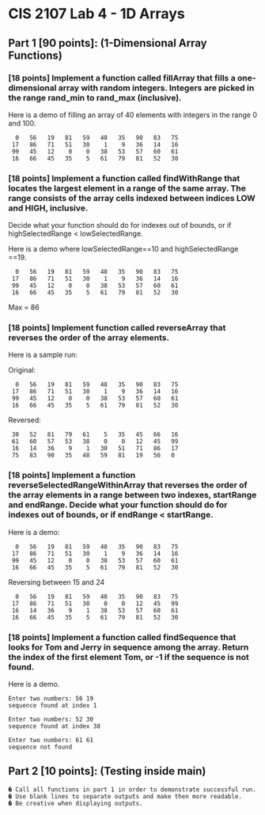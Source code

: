 # CIS 2107 Lab 4 - 1D Arrays

## Part 1 [90 points]: (1-Dimensional Array Functions)


### [18 points] Implement a function called fillArray that fills a one-dimensional array with random integers. Integers are picked in the range rand_min to rand_max (inclusive).

Here is a demo of filling an array of 40 elements with integers in the range 0 and 100.

      0   56   19   81   59   48   35   90   83   75
     17   86   71   51   30    1    9   36   14   16
     99   45   12    0    0   38   53   57   60   61
     16   66   45   35    5   61   79   81   52   30


### [18 points] Implement a function called findWithRange that locates the largest element in a range of the same array. The range consists of the array cells indexed between indices LOW and HIGH, inclusive.

Decide what your function should do for indexes out of bounds, or if
highSelectedRange < lowSelectedRange.

Here is a demo where lowSelectedRange==10 and highSelectedRange ==19.

      0   56   19   81   59   48   35   90   83   75
     17   86   71   51   30    1    9   36   14   16
     99   45   12    0    0   38   53   57   60   61
     16   66   45   35    5   61   79   81   52   30

Max = 86



### [18 points] Implement function called reverseArray that reverses the order of the array elements.

Here is a sample run:

Original:

      0   56   19   81   59   48   35   90   83   75
     17   86   71   51   30    1    9   36   14   16
     99   45   12    0    0   38   53   57   60   61
     16   66   45   35    5   61   79   81   52   30

Reversed:

     30   52   81   79   61    5   35   45   66   16
     61   60   57   53   38    0    0   12   45   99
     16   14   36    9    1   30   51   71   86   17
     75   83   90   35   48   59   81   19   56   0


### [18 points] Implement a function reverseSelectedRangeWithinArray that reverses the order of the array elements in a range between two indexes, startRange and endRange. Decide what your function should do for indexes out of bounds, or if endRange < startRange.

Here is a demo:

      0   56   19   81   59   48   35   90   83   75
     17   86   71   51   30    1    9   36   14   16
     99   45   12    0    0   38   53   57   60   61
     16   66   45   35    5   61   79   81   52   30

Reversing between 15 and 24

      0   56   19   81   59   48   35   90   83   75
     17   86   71   51   30    0    0   12   45   99
     16   14   36    9    1   38   53   57   60   61
     16   66   45   35    5   61   79   81   52   30

### [18 points] Implement a function called findSequence that looks for Tom and Jerry in sequence among the array. Return the index of the first element Tom, or -1 if the sequence is not found.

Here is a demo.

    Enter two numbers: 56 19
    sequence found at index 1
    
    Enter two numbers: 52 30
    sequence found at index 38
    
    Enter two numbers: 61 61
    sequence not found



## Part 2 [10 points]: (Testing inside main)
    � Call all functions in part 1 in order to demonstrate successful run.
    � Use blank lines to separate outputs and make then more readable.
    � Be creative when displaying outputs.
